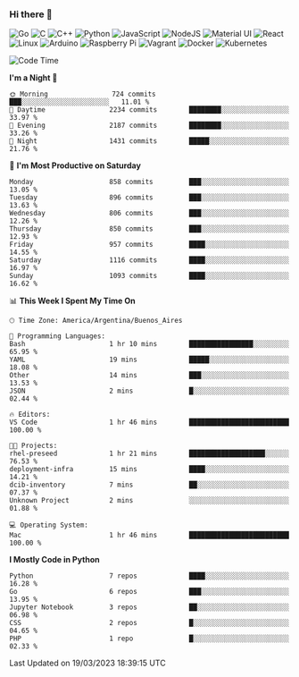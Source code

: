 ### Hi there 👋

![Go](https://img.shields.io/badge/go-%2300ADD8.svg?style=for-the-badge&logo=go&logoColor=white)
![C](https://img.shields.io/badge/c-%2300599C.svg?style=for-the-badge&logo=c&logoColor=white)
![C++](https://img.shields.io/badge/c++-%2300599C.svg?style=for-the-badge&logo=c%2B%2B&logoColor=white)
![Python](https://img.shields.io/badge/python-3670A0?style=for-the-badge&logo=python&logoColor=ffdd54)
![JavaScript](https://img.shields.io/badge/javascript-%23323330.svg?style=for-the-badge&logo=javascript&logoColor=%23F7DF1E)
![NodeJS](https://img.shields.io/badge/node.js-6DA55F?style=for-the-badge&logo=node.js&logoColor=white)
![Material UI](https://img.shields.io/badge/materialui-%230081CB.svg?style=for-the-badge&logo=material-ui&logoColor=white)
![React](https://img.shields.io/badge/react-%2320232a.svg?style=for-the-badge&logo=react&logoColor=%2361DAFB)
![Linux](https://img.shields.io/badge/Linux-FCC624?style=for-the-badge&logo=linux&logoColor=black)
![Arduino](https://img.shields.io/badge/-Arduino-00979D?style=for-the-badge&logo=Arduino&logoColor=white)
![Raspberry Pi](https://img.shields.io/badge/-RaspberryPi-C51A4A?style=for-the-badge&logo=Raspberry-Pi)
![Vagrant](https://img.shields.io/badge/vagrant-%231563FF.svg?style=for-the-badge&logo=vagrant&logoColor=white)
![Docker](https://img.shields.io/badge/docker-%230db7ed.svg?style=for-the-badge&logo=docker&logoColor=white)
![Kubernetes](https://img.shields.io/badge/kubernetes-%23326ce5.svg?style=for-the-badge&logo=kubernetes&logoColor=white)

<!-- ![Jupyter Notebook](https://img.shields.io/badge/jupyter-%23FA0F00.svg?style=for-the-badge&logo=jupyter&logoColor=white) -->
<!-- ![Java](https://img.shields.io/badge/java-%23ED8B00.svg?style=for-the-badge&logo=java&logoColor=white) -->
<!-- ![Git](https://img.shields.io/badge/git-%23F05033.svg?style=for-the-badge&logo=git&logoColor=white) -->

<!--START_SECTION:waka-->
![Code Time](http://img.shields.io/badge/Code%20Time-263%20hrs%2044%20mins-blue)

**I'm a Night 🦉** 

```text
🌞 Morning                724 commits         ███░░░░░░░░░░░░░░░░░░░░░░   11.01 % 
🌆 Daytime                2234 commits        ████████░░░░░░░░░░░░░░░░░   33.97 % 
🌃 Evening                2187 commits        ████████░░░░░░░░░░░░░░░░░   33.26 % 
🌙 Night                  1431 commits        █████░░░░░░░░░░░░░░░░░░░░   21.76 % 
```
📅 **I'm Most Productive on Saturday** 

```text
Monday                   858 commits         ███░░░░░░░░░░░░░░░░░░░░░░   13.05 % 
Tuesday                  896 commits         ███░░░░░░░░░░░░░░░░░░░░░░   13.63 % 
Wednesday                806 commits         ███░░░░░░░░░░░░░░░░░░░░░░   12.26 % 
Thursday                 850 commits         ███░░░░░░░░░░░░░░░░░░░░░░   12.93 % 
Friday                   957 commits         ████░░░░░░░░░░░░░░░░░░░░░   14.55 % 
Saturday                 1116 commits        ████░░░░░░░░░░░░░░░░░░░░░   16.97 % 
Sunday                   1093 commits        ████░░░░░░░░░░░░░░░░░░░░░   16.62 % 
```


📊 **This Week I Spent My Time On** 

```text
🕑︎ Time Zone: America/Argentina/Buenos_Aires

💬 Programming Languages: 
Bash                     1 hr 10 mins        ████████████████░░░░░░░░░   65.95 % 
YAML                     19 mins             █████░░░░░░░░░░░░░░░░░░░░   18.08 % 
Other                    14 mins             ███░░░░░░░░░░░░░░░░░░░░░░   13.53 % 
JSON                     2 mins              █░░░░░░░░░░░░░░░░░░░░░░░░   02.44 % 

🔥 Editors: 
VS Code                  1 hr 46 mins        █████████████████████████   100.00 % 

🐱‍💻 Projects: 
rhel-preseed             1 hr 21 mins        ███████████████████░░░░░░   76.53 % 
deployment-infra         15 mins             ████░░░░░░░░░░░░░░░░░░░░░   14.21 % 
dcib-inventory           7 mins              ██░░░░░░░░░░░░░░░░░░░░░░░   07.37 % 
Unknown Project          2 mins              ░░░░░░░░░░░░░░░░░░░░░░░░░   01.88 % 

💻 Operating System: 
Mac                      1 hr 46 mins        █████████████████████████   100.00 % 
```

**I Mostly Code in Python** 

```text
Python                   7 repos             ████░░░░░░░░░░░░░░░░░░░░░   16.28 % 
Go                       6 repos             ███░░░░░░░░░░░░░░░░░░░░░░   13.95 % 
Jupyter Notebook         3 repos             ██░░░░░░░░░░░░░░░░░░░░░░░   06.98 % 
CSS                      2 repos             █░░░░░░░░░░░░░░░░░░░░░░░░   04.65 % 
PHP                      1 repo              █░░░░░░░░░░░░░░░░░░░░░░░░   02.33 % 
```




 Last Updated on 19/03/2023 18:39:15 UTC
<!--END_SECTION:waka-->

<!--
**aibarbetta/aibarbetta** is a ✨ _special_ ✨ repository because its `README.md` (this file) appears on your GitHub profile.

Here are some ideas to get you started:

- 🔭 I’m currently working on ...
- 🌱 I’m currently learning ...
- 👯 I’m looking to collaborate on ...
- 🤔 I’m looking for help with ...
- 💬 Ask me about ...
- 📫 How to reach me: ...
- 😄 Pronouns: ...
- ⚡ Fun fact: ...
-->

